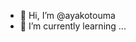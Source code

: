 - 👋 Hi, I’m @ayakotouma
- 🌱 I’m currently learning ...
<!---
ayakotouma/ayakotouma is a ✨ special ✨ repository because its `README.md` (this file) appears on your GitHub profile.
You can click the Preview link to take a look at your changes.
--->
